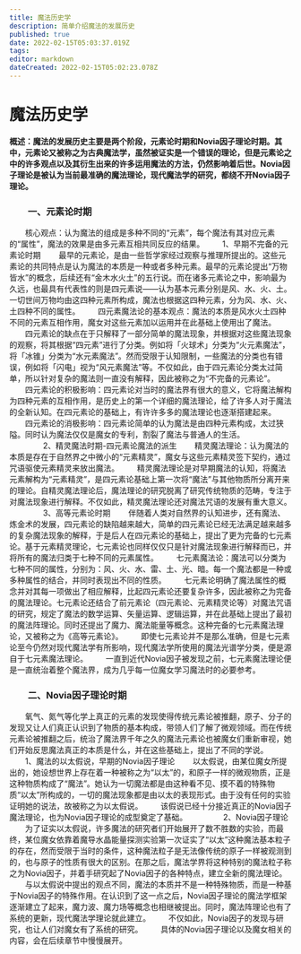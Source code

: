 ```yaml
---
title: 魔法历史学
description: 简单介绍魔法的发展历史
published: true
date: 2022-02-15T05:03:37.019Z
tags: 
editor: markdown
dateCreated: 2022-02-15T05:02:23.078Z
---
```


# 魔法历史学
**概述：魔法的发展历史主要是两个阶段，元素论时期和Novia因子理论时期。其中，元素论又被称之为古典魔法学，虽然被证实是一个错误的理论，但是元素论之中的许多观点以及其衍生出来的许多运用魔法的方法，仍然影响着后世。Novia因子理论是被认为当前最准确的魔法理论，现代魔法学的研究，都绕不开Novia因子理论。**


### 　　一、元素论时期
　　核心观点：认为魔法的组成是多种不同的“元素”，每个魔法有其对应元素的“属性”，魔法的效果是由多元素互相共同反应的结果。
　　1、早期不完备的元素论时期
　　最早的元素论，是由一些哲学家经过观察与推理所提出的。这些元素论的共同特点是认为魔法的本质是一种或者多种元素。最早的元素论提出“万物皆水”的概念，后续还有“金木水火土”的五行说。而在诸多元素论之中，影响最为久远，也最具有代表性的则是四元素说——认为基本元素分别是风、水、火、土。一切世间万物均由这四种元素所构成，魔法也根据这四种元素，分为风、水、火、土四种不同的属性。
　　四元素魔法论的基本观点：魔法的本质是风水火土四种不同的元素互相作用，魔女对这些元素加以运用并在此基础上使用出了魔法。
　　四元素论的缺点在于只解释了一部分简单的魔法现象，并根据对这些魔法现象的观察，将其根据“四元素”进行了分类。例如将「火球术」分类为“火元素魔法”，将「冰锥」分类为“水元素魔法”。然而受限于认知限制，一些魔法的分类也有错误，例如将「闪电」视为“风元素魔法”等。不仅如此，由于四元素论分类太过简单，所以针对复杂的魔法则一直没有解释，因此被称之为“不完备的元素论”。
　　四元素论的积极影响：四元素论对当时的魔法界有很大的意义，它将魔法解构为四种元素的互相作用，是历史上的第一个详细的魔法理论，给了许多人对于魔法的全新认知。在四元素论的基础上，有许许多多的魔法理论也逐渐搭建起来。
　　四元素论的消极影响：四元素论简单的认为魔法是由四种元素构成，太过狭隘。同时认为魔法仅仅是魔女的专利，割裂了魔法与普通人的生活。
　　
　　2、精灵魔法时期-四元素论魔法的派生
　　精灵魔法理论：认为魔法的本质是存在于自然界之中微小的“元素精灵”，魔女与这些元素精灵签下契约，通过咒语驱使元素精灵来放出魔法。
　　精灵魔法理论是对早期魔法的认知，将魔法元素解构为“元素精灵”，是四元素论基础上第一次将“魔法”与其他物质所分离开来的理论。自精灵魔法理论后，魔法理论的研究脱离了研究传统物质的范畴，专注于对魔法现象进行解释。不仅如此，精灵魔法理论还对魔法咒语的发展有重大意义。
　　
　　3、高等元素论时期
　　伴随着人类对自然界的认知进步，还有魔法、炼金术的发展，四元素论的缺陷越来越大，简单的四元素论已经无法满足越来越多的复杂魔法现象的解释，于是后人在四元素论的基础上，提出了更为完备的七元素论。基于元素精灵理论，七元素论也同样仅仅只是针对魔法现象进行解释而已，并将所有的魔法归类于七种不同的元素属性。
　　七元素魔法论：魔法可以分类为七种不同的属性，分别为：风、火、水、雷、土、光、暗。每一个魔法都是一种或多种属性的结合，并同时表现出不同的性质。
　　七元素论明确了魔法属性的概念并对其每一项做出了相应解释，比起四元素论还要复杂许多，因此被称之为完备的魔法理论。七元素论还结合了前元素论（四元素论、元素精灵论等）对魔法咒语的研究，规定了魔法的数学运算、矢量运算、逻辑运算，并在此基础上提出了最初的魔法阵理论。同时还提出了魔力、魔法能量等概念。这种完备的七元素魔法理论，又被称之为《高等元素论》。
　　即使七元素论并不是那么准确，但是七元素论至今仍然对现代魔法学有所影响，现代魔法学所使用的魔法光谱学分类，便是源自于七元素魔法理论。
　　一直到近代Novia因子被发现之前，七元素魔法理论便是一直统治着整个魔法界，成为几乎每一位魔女学习魔法时的必要参考。
　　
### 　　二、Novia因子理论时期
　　氧气、氮气等化学上真正的元素的发现使得传统元素论被推翻，原子、分子的发现又让人们真正认识到了物质的基本构成，带领人们了解了微观领域。而在传统元素论被推翻之后，统治了魔法界千年之久的魔法元素论也被魔女们重新审视，她们开始反思魔法真正的本质是什么，并在这些基础上，提出了不同的学说。
　　1、魔法的以太假说，早期的Novia因子理论
　　以太假说，由某位魔女所提出的，她设想世界上存在着一种被称之为“以太”的，和原子一样的微观物质，正是这种物质构成了“魔法”。她认为一切魔法都是由这种看不见、摸不着的特殊物质“以太”所构成的，一切的魔法现象都是由以太的表现形式。由于没有任何的实验证明她的说法，故被称之为以太假说。
　　该假说已经十分接近真正的Novia因子魔法理论，也为Novia因子理论的成型奠定了基础。
　　
　　2、Novia因子理论
　　为了证实以太假说，许多魔法的研究者们开始展开了数不胜数的实验，而最终，某位魔女依靠着魔导水晶能量探测实验第一次证实了“以太”这种魔法基本粒子的存在，然而受限于当时的条件，这种魔法粒子是无法像传统的原子一样被观测到的，也与原子的性质有很大的区别。在那之后，魔法学界将这种特别的魔法粒子称之为Novia因子，并着手研究起了Novia因子的各种特点，建立全新的魔法理论。
　　与以太假说中提出的观点不同，魔法的本质并不是一种特殊物质，而是一种基于Novia因子的特殊作用。在认识到了这一点之后，Novia因子理论的魔法学框架逐渐建立了起来，魔力波、魔力场等概念也相继被提出。同时，魔法阵理论也有了系统的更新，现代魔法学理论就此建立。
　　不仅如此，Novia因子的发现与研究，也让人们对魔女有了系统的研究。
　　具体的Novia因子理论以及魔女相关的内容，会在后续章节中慢慢展开。